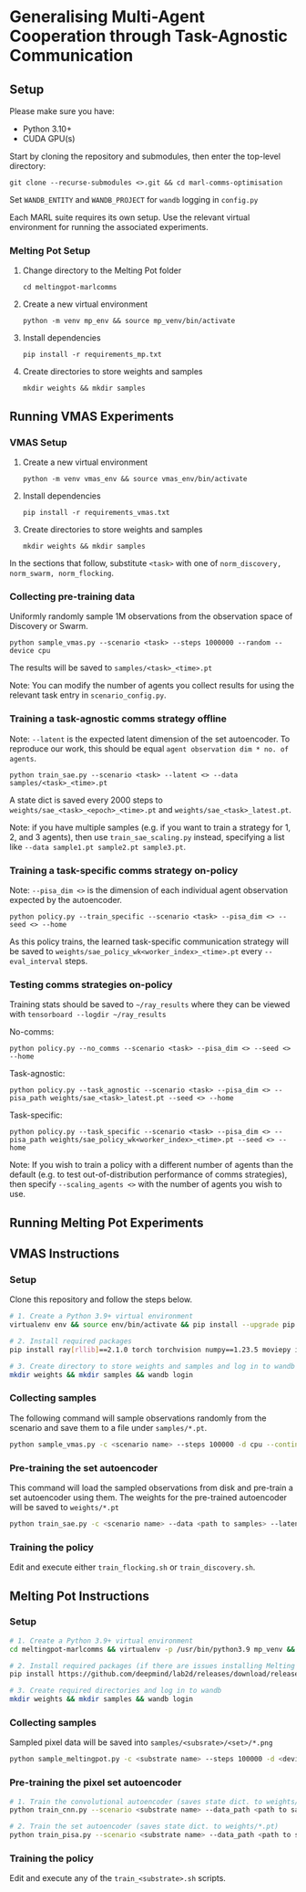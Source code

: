 # Generalising Multi-Agent Cooperation through Task-Agnostic Communication

## Setup

Please make sure you have:
- Python 3.10+
- CUDA GPU(s)

Start by cloning the repository and submodules, then enter the top-level directory:

`git clone --recurse-submodules <>.git && cd marl-comms-optimisation`

Set `WANDB_ENTITY` and `WANDB_PROJECT` for `wandb` logging in `config.py`

Each MARL suite requires its own setup. Use the relevant virtual environment for running the associated experiments.

### Melting Pot Setup
1. Change directory to the Melting Pot folder
    
    `cd meltingpot-marlcomms`
2. Create a new virtual environment
    
    `python -m venv mp_env && source mp_venv/bin/activate`
3. Install dependencies
    
    `pip install -r requirements_mp.txt`
4. Create directories to store weights and samples
    
    `mkdir weights && mkdir samples`

## Running VMAS Experiments

### VMAS Setup
1. Create a new virtual environment
    
    `python -m venv vmas_env && source vmas_env/bin/activate`
2. Install dependencies
    
    `pip install -r requirements_vmas.txt`
3. Create directories to store weights and samples
    
    `mkdir weights && mkdir samples`

In the sections that follow, substitute `<task>` with one of `norm_discovery, norm_swarm, norm_flocking`.

### Collecting pre-training data

Uniformly randomly sample 1M observations from the observation space of Discovery or Swarm.

`python sample_vmas.py --scenario <task> --steps 1000000 --random --device cpu`

The results will be saved to `samples/<task>_<time>.pt`

Note: You can modify the number of agents you collect results for using the relevant task entry in `scenario_config.py`.

### Training a task-agnostic comms strategy offline
Note: `--latent` is the expected latent dimension of the set autoencoder. To reproduce our work, this should be equal `agent observation dim * no. of agents`.

`python train_sae.py --scenario <task> --latent <> --data samples/<task>_<time>.pt`

A state dict is saved every 2000 steps to `weights/sae_<task>_<epoch>_<time>.pt` and `weights/sae_<task>_latest.pt`.

Note: if you have multiple samples (e.g. if you want to train a strategy for 1, 2, and 3 agents), then use `train_sae_scaling.py` instead, specifying a list like `--data sample1.pt sample2.pt sample3.pt`.

### Training a task-specific comms strategy on-policy
Note: `--pisa_dim <>` is the dimension of each individual agent observation expected by the autoencoder.

`python policy.py --train_specific --scenario <task> --pisa_dim <> --seed <> --home`

As this policy trains, the learned task-specific communication strategy will be saved to `weights/sae_policy_wk<worker_index>_<time>.pt` every `--eval_interval` steps.

### Testing comms strategies on-policy

Training stats should be saved to `~/ray_results` where they can be viewed with `tensorboard --logdir ~/ray_results`

No-comms:

`python policy.py --no_comms --scenario <task> --pisa_dim <> --seed <> --home`

Task-agnostic:

`python policy.py --task_agnostic --scenario <task> --pisa_dim <> --pisa_path weights/sae_<task>_latest.pt --seed <> --home`

Task-specific:

`python policy.py --task_specific --scenario <task> --pisa_dim <> --pisa_path weights/sae_policy_wk<worker_index>_<time>.pt --seed <> --home`

Note: If you wish to train a policy with a different number of agents than the default (e.g. to test out-of-distribution performance of comms strategies), then specify `--scaling_agents <>` with the number of agents you wish to use.

## Running Melting Pot Experiments

## VMAS Instructions
### Setup
Clone this repository and follow the steps below.
```bash
# 1. Create a Python 3.9+ virtual environment
virtualenv env && source env/bin/activate && pip install --upgrade pip

# 2. Install required packages
pip install ray[rllib]==2.1.0 torch torchvision numpy==1.23.5 moviepy imageio wandb git+https://github.com/proroklab/VectorizedMultiAgentSimulator.git && pip uninstall grpcio && pip install grpcio==1.32.0

# 3. Create directory to store weights and samples and log in to wandb 
mkdir weights && mkdir samples && wandb login
```

### Collecting samples
The following command will sample observations randomly from the scenario and save them to a file under `samples/*.pt`.
```bash
python sample_vmas.py -c <scenario name> --steps 100000 -d cpu --continuous
```

### Pre-training the set autoencoder
This command will load the sampled observations from disk and pre-train a set autoencoder using them. The weights for
the pre-trained autoencoder will be saved to `weights/*.pt`
```bash
python train_sae.py -c <scenario name> --data <path to samples> --latent <latent dimension> -d <device>
```

### Training the policy
Edit and execute either `train_flocking.sh` or `train_discovery.sh`.

## Melting Pot Instructions

### Setup
```bash
# 1. Create a Python 3.9+ virtual environment
cd meltingpot-marlcomms && virtualenv -p /usr/bin/python3.9 mp_venv && source mp_venv/bin/activate && pip install --upgrade pip

# 2. Install required packages (if there are issues installing Melting Pot, do so manually following their instructions)
pip install https://github.com/deepmind/lab2d/releases/download/release_candidate_2022-03-24/dmlab2d-1.0-cp39-cp39-manylinux_2_31_x86_64.whl && pip install -e . && pip install "ray[rllib]"==2.3.1 wandb imageio moviepy torch torchvision gym

# 3. Create required directories and log in to wandb
mkdir weights && mkdir samples && wandb login
```

### Collecting samples
Sampled pixel data will be saved into `samples/<subsrate>/<set>/*.png`
```bash
python sample_meltingpot.py -c <substrate name> --steps 100000 -d <device>
```

### Pre-training the pixel set autoencoder
```bash
# 1. Train the convolutional autoencoder (saves state dict. to weights/*.pt)
python train_cnn.py --scenario <substrate name> --data_path <path to samples> --image_width <88 or 40> --latent_dim <latent dim> --device <device>

# 2. Train the set autoencoder (saves state dict. to weights/*.pt)
python train_pisa.py --scenario <substrate name> --data_path <path to samples> --cnn_path <path to Conv. AE state dict.> --image_width <88 or 40> --data_dim <latent dim of Conv. AE> --device <device>
```

### Training the policy
Edit and execute any of the `train_<substrate>.sh` scripts.